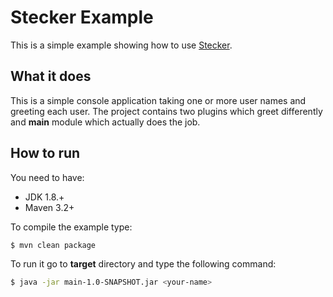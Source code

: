 # Stecker Example
This is a simple example showing how to use [Stecker](https://github.com/meridor/stecker).
## What it does
This is a simple console application taking one or more user names and greeting each user. The project contains two plugins which greet differently and **main** module which actually does the job.

## How to run
You need to have:
* JDK 1.8.+
* Maven 3.2+

To compile the example type:
```bash
$ mvn clean package
```
To run it go to **target** directory and type the following command:
```bash
$ java -jar main-1.0-SNAPSHOT.jar <your-name>
```
